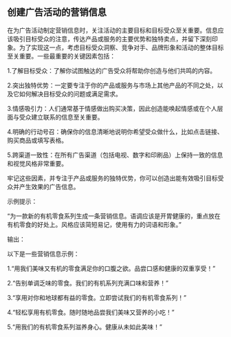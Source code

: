 ## 创建广告活动的营销信息

在为广告活动制定营销信息时，关注活动的主要目标和目标受众至关重要。信息应该吸引目标受众的注意，传达产品或服务的主要优势和独特卖点，并留下深刻印象。为了实现这一点，考虑目标受众洞察、竞争对手、品牌形象和活动的整体目标至关重要。一些最重要的关键因素包括：

1.了解目标受众：了解你试图触达的广告受众将帮助你创造与他们共鸣的内容。

2.突出独特优势：一定要专注于你的产品或服务与市场上其他产品的不同之处，以及它如何解决目标受众的问题或满足需求。

3.情感吸引力：人们通常基于情感做出购买决策，因此创造能唤起情感或在个人层面与受众建立联系的信息至关重要。

4.明确的行动号召：确保你的信息清晰地说明你希望受众做什么，比如点击链接、购买商品或填写表格。

5.跨渠道一致性：在所有广告渠道（包括电视、数字和印刷品）上保持一致的信息和视觉风格非常重要。

牢记这些因素，并专注于产品或服务的独特优势，你可以创造出能有效吸引目标受众并产生效果的广告信息。

示例提示：

“为一款新的有机零食系列生成一条营销信息。语调应该是开胃健康的，重点放在有机零食的好处上。风格应该简短易记，使用有力的词语和形象。”

输出：

以下是一些营销信息示例：

1.“用我们美味又有机的零食满足你的口腹之欲。品尝口感和健康的双重享受！”

2.“告别单调乏味的零食。我们的有机系列充满口味和营养！”

3.“享用对你和地球都有益的零食。立即尝试我们的有机零食系列！”

4.“轻松享用有机零食。随时随地品尝我们美味又营养的小吃！”

5.“用我们的有机零食系列滋养身心。健康从未如此美味！”
